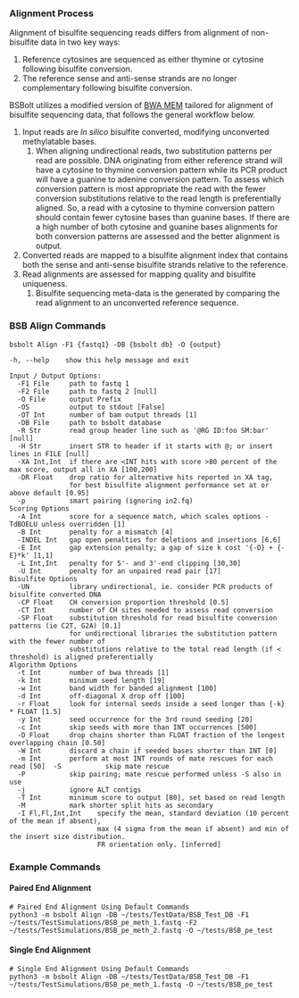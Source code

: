### **Alignment Process**

Alignment of bisulfite sequencing reads differs from alignment of non-bisulfite data in two key ways:

  1. Reference cytosines are sequenced as either thymine or cytosine following bisulfite conversion.
  2. The reference sense and anti-sense strands are no longer complementary following bisulfite conversion.

BSBolt utilizes a modified version of [BWA MEM](https://github.com/lh3/bwa) tailored for alignment of bisulfite
sequencing data, that follows the general workflow below.

  1. Input reads are *In silico* bisulfite converted, modifying unconverted methylatable bases.
     1. When aligning undirectional reads, two substitution patterns per read are possible. DNA originating from
        either reference strand will have a cytosine to thymine conversion pattern while its PCR product will have a
        guanine to adenine conversion pattern. To assess which conversion pattern is most appropriate the read with
        the fewer conversion substitutions relative to the read length is preferentially aligned.
        So, a read with a cytosine to thymine conversion pattern
        should contain fewer cytosine bases than guanine bases. If there are a high number of both cytosine and guanine
        bases alignments for both conversion patterns are assessed and the better alignment is output.
  2. Converted reads are mapped to a bisulfite alignment index that contains
     both the sense and anti-sense bisulfite strands relative to the reference.
  3. Read alignments are assessed for mapping quality and bisulfite uniqueness.
     1. Bisulfite sequencing meta-data is the generated by comparing the read alignment to an unconverted reference
        sequence.

### **BSB Align Commands**

```shell
bsbolt Align -F1 {fastq1} -DB {bsbolt db} -O {output}

-h, --help    show this help message and exit

Input / Output Options:
  -F1 File     path to fastq 1
  -F2 File     path to fastq 2 [null]
  -O File      output Prefix
  -OS          output to stdout [False]
  -OT Int      number of bam output threads [1]
  -DB File     path to bsbolt database
  -R Str       read group header line such as '@RG ID:foo SM:bar' [null]
  -H Str       insert STR to header if it starts with @; or insert lines in FILE [null]
  -XA Int,Int  if there are <INT hits with score >80 percent of the max score, output all in XA [100,200]
  -DR Float    drop ratio for alternative hits reported in XA tag, 
               for best bisulfite alignment performance set at or above default [0.95]
  -p           smart pairing (ignoring in2.fq)
Scoring Options
  -A Int       score for a sequence match, which scales options -TdBOELU unless overridden [1]
  -B Int       penalty for a mismatch [4]
  -INDEL Int   gap open penalties for deletions and insertions [6,6]
  -E Int       gap extension penalty; a gap of size k cost '{-O} + {-E}*k' [1,1]
  -L Int,Int   penalty for 5'- and 3'-end clipping [30,30]
  -U Int       penalty for an unpaired read pair [17]
Bisulfite Options
  -UN          library undirectional, ie. consider PCR products of bisulfite converted DNA
  -CP Float    CH conversion proportion threshold [0.5]
  -CT Int      number of CH sites needed to assess read conversion
  -SP Float    substitution threshold for read bisulfite conversion patterns (ie C2T, G2A) [0.1]
               for undirectional libraries the substitution pattern with the fewer number of
               substitutions relative to the total read length (if < threshold) is aligned preferentially
Algorithm Options
  -t Int       number of bwa threads [1]
  -k Int       minimum seed length [19]
  -w Int       band width for banded alignment [100]
  -d Int       off-diagonal X drop off [100]
  -r Float     look for internal seeds inside a seed longer than {-k} * FLOAT [1.5]
  -y Int       seed occurrence for the 3rd round seeding [20]
  -c Int       skip seeds with more than INT occurrences [500]
  -D Float     drop chains shorter than FLOAT fraction of the longest overlapping chain [0.50]
  -W Int       discard a chain if seeded bases shorter than INT [0]
  -m Int       perform at most INT rounds of mate rescues for each read [50]  -S           skip mate rescue
  -P           skip pairing; mate rescue performed unless -S also in use
  -j           ignore ALT contigs
  -T Int       minimum score to output [80], set based on read length
  -M           mark shorter split hits as secondary
  -I Fl,Fl,Int,Int    specify the mean, standard deviation (10 percent of the mean if absent),
                      max (4 sigma from the mean if absent) and min of the insert size distribution.
                      FR orientation only. [inferred]
```

### **Example Commands**

#### **Paired End Alignment**

```shell
# Paired End Alignment Using Default Commands
python3 -m bsbolt Align -DB ~/tests/TestData/BSB_Test_DB -F1 ~/tests/TestSimulations/BSB_pe_meth_1.fastq -F2 ~/tests/TestSimulations/BSB_pe_meth_2.fastq -O ~/tests/BSB_pe_test
```

#### **Single End Alignment**

```shell
# Single End Alignment Using Default Commands
python3 -m bsbolt Align -DB ~/tests/TestData/BSB_Test_DB -F1 ~/tests/TestSimulations/BSB_pe_meth_1.fastq -O ~/tests/BSB_pe_test
```
